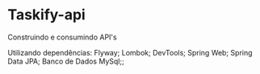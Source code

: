 # Taskify-api
Construindo e consumindo API's 

Utilizando dependências:
Flyway;
Lombok;
DevTools;
Spring Web;
Spring Data JPA;
Banco de Dados MySql;;

